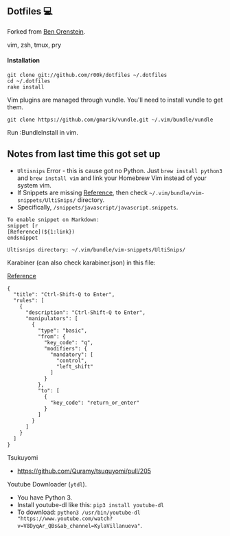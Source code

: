 ## Dotfiles :computer:

Forked from [Ben Orenstein](http://github.com/r00k).

vim, zsh, tmux, pry

#### Installation

    git clone git://github.com/r00k/dotfiles ~/.dotfiles
    cd ~/.dotfiles
    rake install

Vim plugins are managed through vundle. You'll need to install vundle to get them.

    git clone https://github.com/gmarik/vundle.git ~/.vim/bundle/vundle

Run :BundleInstall in vim.


## Notes from last time this got set up

- `Ultisnips` Error - this is cause got no Python. Just `brew install python3` and `brew install vim` and link your Homebrew Vim instead of your system vim.
- If Snippets are missing [Reference](https://stackoverflow.com/questions/37511063/why-ultisnips-does-not-recognize-my-own-snippets), then check `~/.vim/bundle/vim-snippets/UltiSnips/` directory.
- Specifically, `/snippets/javascript/javascript.snippets`.
```
To enable snippet on Markdown:
snippet [r
[Reference](${1:link})
endsnippet
```

`Ultisnips directory: ~/.vim/bundle/vim-snippets/UltiSnips/`

Karabiner (can also check karabiner.json) in this file:

[Reference](https://github.com/pqrs-org/Karabiner-Elements/issues/1225#issuecomment-735239193)

```
{
  "title": "Ctrl-Shift-Q to Enter",
  "rules": [
    {
      "description": "Ctrl-Shift-Q to Enter",
      "manipulators": [
        {
          "type": "basic",
          "from": {
            "key_code": "q",
            "modifiers": {
              "mandatory": [
                "control",
                "left_shift"
              ]
            }
          },
          "to": [
            {
              "key_code": "return_or_enter"
            }
          ]
        }
      ]
    }
  ]
}
```

Tsukuyomi

- https://github.com/Quramy/tsuquyomi/pull/205

Youtube Downloader (`ytdl`).

- You have Python 3.
- Install youtube-dl like this: `pip3 install youtube-dl`
- To download: `python3 /usr/bin/youtube-dl "https://www.youtube.com/watch?v=V8DyqAr_QBs&ab_channel=KylaVillanueva"`.
